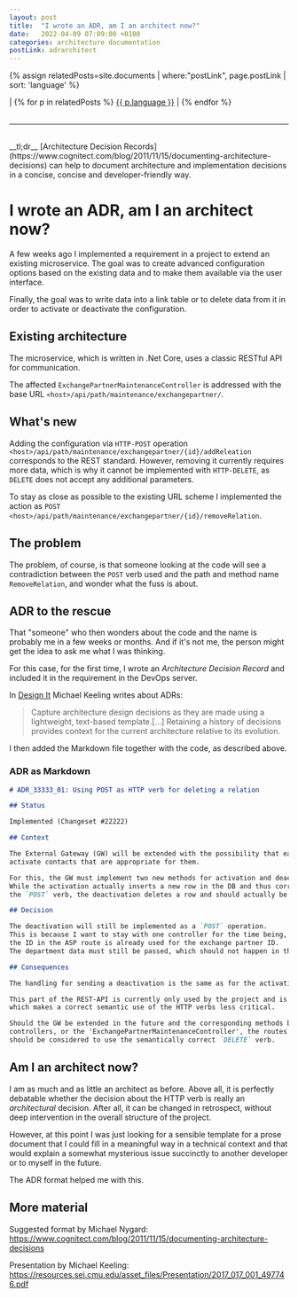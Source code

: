 ```yaml
---
layout: post
title:  "I wrote an ADR, am I an architect now?"
date:   2022-04-09 07:09:00 +0100
categories: architecture documentation
postLink: adrarchitect
---
```

{% assign relatedPosts=site.documents | where:"postLink", page.postLink | sort: 'language' %}

<div class="language">
|
    {% for p in relatedPosts %}
      <a class="{{ p.language }}" href="{{ site.base-url }}{{ p.url }}">{{ p.language }}</a> |
    {% endfor %}
</div><br/>
<hr>
<br/>
__tl;dr__
[Architecture Decision Records](https://www.cognitect.com/blog/2011/11/15/documenting-architecture-decisions) can help to document architecture and implementation decisions in a concise, concise and developer-friendly way.

# I wrote an ADR, am I an architect now?

A few weeks ago I implemented a requirement in a project to extend an existing microservice. The goal was to create advanced configuration options based on the existing data and to make them available via the user interface.

Finally, the goal was to write data into a link table or to delete data from it in order to activate or deactivate the configuration.

## Existing architecture

The microservice, which is written in .Net Core, uses a classic RESTful API for communication.

The affected `ExchangePartnerMaintenanceController` is addressed with the base URL `<host>/api/path/maintenance/exchangepartner/`.

## What's new

Adding the configuration via `HTTP-POST` operation `<host>/api/path/maintenance/exchangepartner/{id}/addReleation` corresponds to the REST standard.
However, removing it currently requires more data, which is why it cannot be implemented with `HTTP-DELETE`, as `DELETE` does not accept any additional parameters.

To stay as close as possible to the existing URL scheme I implemented the action as `POST` `<host>/api/path/maintenance/exchangepartner/{id}/removeRelation`.

## The problem

The problem, of course, is that someone looking at the code will see a contradiction between the `POST` verb used and the path and method name `RemoveRelation`, and wonder what the fuss is about.

## ADR to the rescue

That "someone" who then wonders about the code and the name is probably me in a few weeks or months. And if it's not me, the person might get the idea to ask me what I was thinking.

For this case, for the first time, I wrote an _Architecture Decision Record_ and included it in the requirement in the DevOps server.

In [Design It](https://www.buecher.de/shop/entwurf/design-it/keeling-micahel/products_products/detail/prod_id/45641585/) Michael Keeling writes about ADRs:

> Capture architecture design decisions as they are made using a lightweight, text-based template.[...]
> Retaining a history of decisions provides context for the current architecture relative to its evolution.

I then added the Markdown file together with the code, as described above.

### ADR as Markdown

```markdown
# ADR_33333_01: Using POST as HTTP verb for deleting a relation

## Status

Implemented (Changeset #22222)

## Context

The External Gateway (GW) will be extended with the possibility that each department can
activate contacts that are appropriate for them.

For this, the GW must implement two new methods for activation and deactivation.
While the activation actually inserts a new row in the DB and thus corresponds to
the `POST` verb, the deactivation deletes a row and should actually be a `DELETE`.

## Decision

The deactivation will still be implemented as a `POST` operation.
This is because I want to stay with one controller for the time being, and
the ID in the ASP route is already used for the exchange partner ID.
The department data must still be passed, which should not happen in the URL.

## Consequences

The handling for sending a deactivation is the same as for the activation and makes the code more understandable.

This part of the REST-API is currently only used by the project and is therefore only used internally, 
which makes a correct semantic use of the HTTP verbs less critical.

Should the GW be extended in the future and the corresponding methods be moved to other
controllers, or the 'ExchangePartnerMaintenanceController', the routes 
should be considered to use the semantically correct `DELETE` verb. 
```

## Am I an architect now?

I am as much and as little an architect as before. Above all, it is perfectly debatable whether the decision about the HTTP verb is really an _architectural_ decision. After all, it can be changed in retrospect, without deep intervention in the overall structure of the project.

However, at this point I was just looking for a sensible template for a prose document that I could fill in a meaningful way in a technical context and that would explain a somewhat mysterious issue succinctly to another developer or to myself in the future.

The ADR format helped me with this.

## More material

Suggested format by Michael Nygard: https://www.cognitect.com/blog/2011/11/15/documenting-architecture-decisions

Presentation by Michael Keeling: https://resources.sei.cmu.edu/asset_files/Presentation/2017_017_001_497746.pdf
